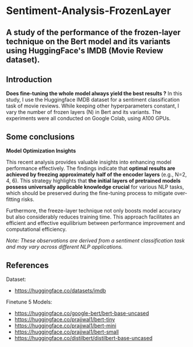 # Sentiment-Analysis-FrozenLayer
## A study of the performance of the frozen-layer technique on the Bert model and its variants using HuggingFace's IMDB (Movie Review dataset).

## Introduction
**Does fine-tuning the whole model always yield the best results ?**
In this study, I use the Huggingface IMDB dataset for a sentiment classification task of movie reviews. While keeping other hyperparameters constant, I vary the number of frozen layers (N) in Bert and its variants. The experiments were all conducted on Google Colab, using A100 GPUs.

## Some conclusions

**Model Optimization Insights**

This recent analysis provides valuable insights into enhancing model performance effectively. The findings indicate that **optimal results are achieved by freezing approximately half of the encoder layers** (e.g., N=2, 4, 6). This strategy highlights that **the initial layers of pretrained models possess universally applicable knowledge crucial** for various NLP tasks, which should be preserved during the fine-tuning process to mitigate over-fitting risks.

Furthermore, the freeze-layer technique not only boosts model accuracy but also considerably reduces training time. This approach facilitates an efficient and effective equilibrium between performance improvement and computational efficiency.

_Note: These observations are derived from a sentiment classification task and may vary across different NLP applications._


## References
Dataset: 

  - https://huggingface.co/datasets/imdb

Finetune 5 Models: 

  -  https://huggingface.co/google-bert/bert-base-uncased
  -  https://huggingface.co/prajjwal1/bert-tiny
  -  https://huggingface.co/prajjwal1/bert-mini
  -  https://huggingface.co/prajjwal1/bert-small
  -  https://huggingface.co/distilbert/distilbert-base-uncased



